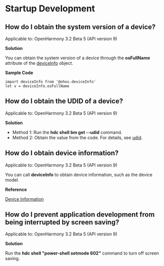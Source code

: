 # Startup Development

## How do I obtain the system version of a device?

Applicable to: OpenHarmony 3.2 Beta 5 (API version 9)

**Solution**

You can obtain the system version of a device through the **osFullName** attribute of the [deviceInfo](../reference/apis/js-apis-device-info.md) object.

**Sample Code**

```
import deviceInfo from '@ohos.deviceInfo'
let v = deviceInfo.osFullName
```

## How do I obtain the UDID of a device?

Applicable to: OpenHarmony 3.2 Beta 5 (API version 9)

**Solution**

-   Method 1: Run the **hdc shell bm get --udid** command.
-   Method 2: Obtain the value from the code. For details, see [udid](../reference/apis/js-apis-device-info.md).

## How do I obtain device information?

Applicable to: OpenHarmony 3.2 Beta 5 (API version 9)

You can call **deviceInfo** to obtain device information, such as the device model.

**Reference**

[Device Information](../reference/apis/js-apis-device-info.md)

## How do I prevent application development from being interrupted by screen saving?

Applicable to: OpenHarmony 3.2 Beta 5 (API version 9)

**Solution**

Run the **hdc shell "power-shell setmode 602"** command to turn off screen saving.
